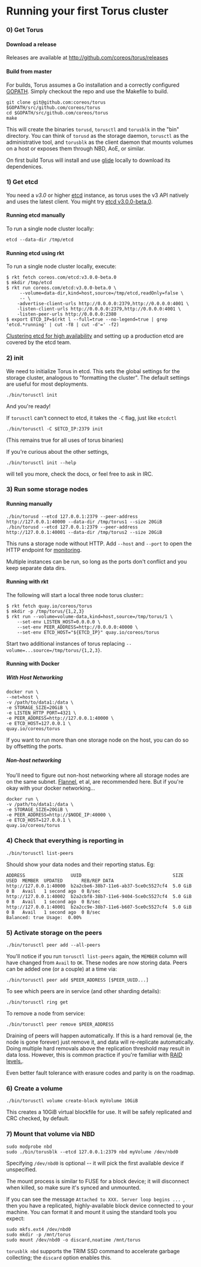 # Running your first Torus cluster

### 0) Get Torus

#### Download a release

Releases are available at http://github.com/coreos/torus/releases

#### Build from master

For builds, Torus assumes a Go installation and a correctly configured [GOPATH](https://golang.org/doc/code.html#Organization). Simply checkout the repo and use the Makefile to build.

```
git clone git@github.com:coreos/torus $GOPATH/src/github.com/coreos/torus
cd $GOPATH/src/github.com/coreos/torus
make
```

This will create the binaries `torusd`, `torusctl` and `torusblk` in the "bin" directory. You can think of `torusd` as the storage daemon, `torusctl` as the administrative tool, and `torusblk` as the client daemon that mounts volumes on a host or exposes them through NBD, AoE, or similar.

On first build Torus will install and use [glide](https://github.com/Masterminds/glide) locally to download its dependenices.

### 1) Get etcd
You need a *v3.0* or higher [etcd](https://github.com/coreos/etcd) instance, as torus uses the v3 API natively and uses the latest client. You might try [etcd v3.0.0-beta.0](https://github.com/coreos/etcd/releases/tag/v3.0.0-beta.0). 

#### Running etcd manually
To run a single node cluster locally:

```
etcd --data-dir /tmp/etcd
```

#### Running etcd using rkt
To run a single node cluster locally, execute:
```
$ rkt fetch coreos.com/etcd:v3.0.0-beta.0
$ mkdir /tmp/etcd
$ rkt run coreos.com/etcd:v3.0.0-beta.0 \
     --volume=data-dir,kind=host,source=/tmp/etcd,readOnly=false \
     -- \
    -advertise-client-urls http://0.0.0.0:2379,http://0.0.0.0:4001 \
    -listen-client-urls http://0.0.0.0:2379,http://0.0.0.0:4001 \
    -listen-peer-urls http://0.0.0.0:2380
$ export ETCD_IP=$(rkt l --full=true --no-legend=true | grep 'etcd.*running' | cut -f8 | cut -d'=' -f2)
```

[Clustering etcd for high availability](https://github.com/coreos/etcd/blob/master/Documentation/op-guide/clustering.md) and setting up a production etcd are covered by the etcd team.

### 2) init

We need to initialize Torus in etcd. This sets the global settings for the storage cluster, analogous to "formatting the cluster". The default settings are useful for most deployments.

```
./bin/torusctl init
```

And you're ready!

If `torusctl` can't connect to etcd, it takes the `-C` flag, just like `etcdctl`

```
./bin/torusctl -C $ETCD_IP:2379 init
```

(This remains true for all uses of torus binaries)

If you're curious about the other settings, 
```
./bin/torusctl init --help
```
will tell you more, check the docs, or feel free to ask in IRC.

### 3) Run some storage nodes
#### Running manually
```
./bin/torusd --etcd 127.0.0.1:2379 --peer-address http://127.0.0.1:40000 --data-dir /tmp/torus1 --size 20GiB
./bin/torusd --etcd 127.0.0.1:2379 --peer-address http://127.0.0.1:40001 --data-dir /tmp/torus2 --size 20GiB
```
This runs a storage node without HTTP. Add `--host` and `--port` to open the HTTP endpoint for [monitoring](monitoring.md).

Multiple instances can be run, so long as the ports don't conflict and you keep separate data dirs.

#### Running with rkt
The following will start a local three node torus cluster::
```
$ rkt fetch quay.io/coreos/torus
$ mkdir -p /tmp/torus/{1,2,3}
$ rkt run --volume=volume-data,kind=host,source=/tmp/torus/1 \
    --set-env LISTEN_HOST=0.0.0.0 \
    --set-env PEER_ADDRESS=http://0.0.0.0:40000 \
    --set-env ETCD_HOST="${ETCD_IP}" quay.io/coreos/torus
```

Start two additional instances of torus replacing `--volume=...source=/tmp/torus/{1,2,3}`.

#### Running with Docker
##### With Host Networking
```
docker run \
--net=host \
-v /path/to/data1:/data \
-e STORAGE_SIZE=20GiB \
-e LISTEN_HTTP_PORT=4321 \
-e PEER_ADDRESS=http://127.0.0.1:40000 \
-e ETCD_HOST=127.0.0.1 \
quay.io/coreos/torus
```
If you want to run more than one storage node on the host, you can do so by offsetting the ports.

##### Non-host networking
You'll need to figure out non-host networking where all storage nodes are on the same subnet. [Flannel](https://github.com/coreos/flannel), et al, are recommended here. But if you're okay with your docker networking...

```
docker run \
-v /path/to/data1:/data \
-e STORAGE_SIZE=20GiB \
-e PEER_ADDRESS=http://$NODE_IP:40000 \
-e ETCD_HOST=127.0.0.1 \
quay.io/coreos/torus
```

### 4) Check that everything is reporting in
```
./bin/torusctl list-peers
```

Should show your data nodes and their reporting status. Eg:
```
ADDRESS                 UUID                                  SIZE     USED  MEMBER  UPDATED       REB/REP DATA
http://127.0.0.1:40000  b2a2cbe6-38b7-11e6-ab37-5ce0c5527cf4  5.0 GiB  0 B   Avail   1 second ago  0 B/sec
http://127.0.0.1:40002  b2a2cbf8-38b7-11e6-9404-5ce0c5527cf4  5.0 GiB  0 B   Avail   1 second ago  0 B/sec
http://127.0.0.1:40001  b2a2cc9e-38b7-11e6-b607-5ce0c5527cf4  5.0 GiB  0 B   Avail   1 second ago  0 B/sec
Balanced: true Usage:  0.00%
```
### 5) Activate storage on the peers

```
./bin/torusctl peer add --all-peers
```

You'll notice if you run `torusctl list-peers` again, the `MEMBER` column will have changed from `Avail` to `OK`. These nodes are now storing data. Peers can be added one (or a couple) at a time via:

```
./bin/torusctl peer add $PEER_ADDRESS [$PEER_UUID...]
```

To see which peers are in service (and other sharding details):

```
./bin/torusctl ring get
```

To remove a node from service:
```
./bin/torusctl peer remove $PEER_ADDRESS
```

Draining of peers will happen automatically. If this is a hard removal (ie, the node is gone forever) just remove it, and data will re-replicate automatically. Doing multiple hard removals above the replication threshold may result in data loss. However, this is common practice if you're familiar with [RAID levels.](https://en.wikipedia.org/wiki/Standard_RAID_levels#Comparison).

Even better fault tolerance with erasure codes and parity is on the roadmap.

### 6) Create a volume

```
./bin/torusctl volume create-block myVolume 10GiB
```

This creates a 10GiB virtual blockfile for use. It will be safely replicated and CRC checked, by default. 

### 7) Mount that volume via NBD

```
sudo modprobe nbd
sudo ./bin/torusblk --etcd 127.0.0.1:2379 nbd myVolume /dev/nbd0
```

Specifying `/dev/nbd0` is optional -- it will pick the first available device if unspecified.

The mount process is similar to FUSE for a block device; it will disconnect when killed, so make sure it's synced and unmounted.

If you can see the message `Attached to XXX. Server loop begins ... `, then you have a replicated, highly-available block device connected to your machine.
You can format it and mount it using the standard tools you expect:

```
sudo mkfs.ext4 /dev/nbd0
sudo mkdir -p /mnt/torus
sudo mount /dev/nbd0 -o discard,noatime /mnt/torus
```

`torusblk nbd` supports the TRIM SSD command to accelerate garbage collecting; the `discard` option enables this.
